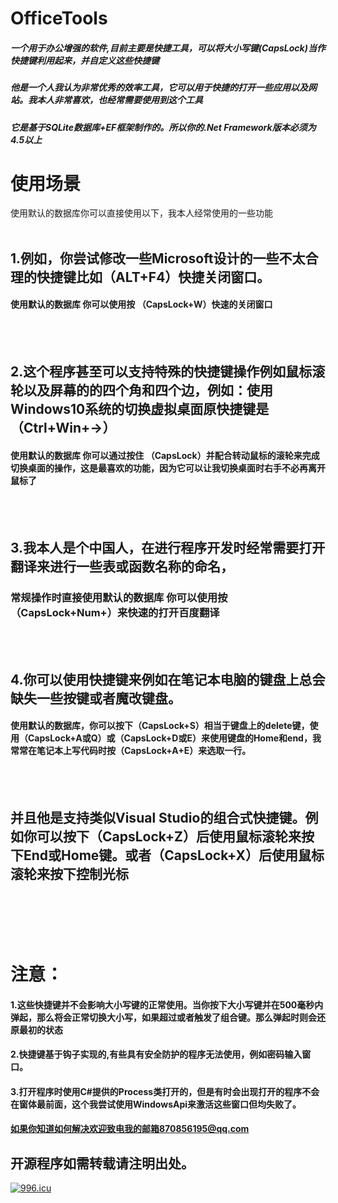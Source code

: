 

# OfficeTools

##### 一个用于办公增强的软件,目前主要是快捷工具，可以将大小写键(CapsLock)当作快捷键利用起来，并自定义这些快捷键

##### 他是一个人我认为非常优秀的效率工具，它可以用于快捷的打开一些应用以及网站。我本人非常喜欢，也经常需要使用到这个工具

##### 它是基于SQLite数据库+EF框架制作的。所以你的.Net Framework版本必须为4.5以上

# 使用场景

使用默认的数据库你可以直接使用以下，我本人经常使用的一些功能
<br/><br/>

## 1.例如，你尝试修改一些Microsoft设计的一些不太合理的快捷键比如（ALT+F4）快捷关闭窗口。

#### 使用默认的数据库 你可以使用按 （CapsLock+W）快速的关闭窗口  

<br/><br/>

## 2.这个程序甚至可以支持特殊的快捷键操作例如鼠标滚轮以及屏幕的的四个角和四个边，例如：使用Windows10系统的切换虚拟桌面原快捷键是（Ctrl+Win+→）  

#### 使用默认的数据库 你可以通过按住 （CapsLock）并配合转动鼠标的滚轮来完成切换桌面的操作，这是最喜欢的功能，因为它可以让我切换桌面时右手不必再离开鼠标了

<br/><br/>          

## 3.我本人是个中国人，在进行程序开发时经常需要打开翻译来进行一些表或函数名称的命名，  

### 常规操作时直接使用默认的数据库 你可以使用按 （CapsLock+Num+）来快速的打开百度翻译  

<br/><br/>

## 4.你可以使用快捷键来例如在笔记本电脑的键盘上总会缺失一些按键或者魔改键盘。  

#### 使用默认的数据库，你可以按下（CapsLock+S）相当于键盘上的delete键，使用（CapsLock+A或Q）或（CapsLock+D或E）来使用键盘的Home和end，我常常在笔记本上写代码时按（CapsLock+A+E）来选取一行。  

<br/><br/>

## 并且他是支持类似Visual Studio的组合式快捷键。例如你可以按下（CapsLock+Z）后使用鼠标滚轮来按下End或Home键。或者（CapsLock+X）后使用鼠标滚轮来按下控制光标

<br/><br/><br/><br/>

# 注意：  

#### 1.这些快捷键并不会影响大小写键的正常使用。当你按下大小写键并在500毫秒内弹起，那么将会正常切换大小写，如果超过或者触发了组合键。那么弹起时则会还原最初的状态  

#### 2.快捷键基于钩子实现的,有些具有安全防护的程序无法使用，例如密码输入窗口。  

#### 3.打开程序时使用C#提供的Process类打开的，但是有时会出现打开的程序不会在窗体最前面，这个我尝试使用WindowsApi来激活这些窗口但均失败了。  

#### 如果你知道如何解决欢迎致电我的邮箱870856195@qq.com

## 开源程序如需转载请注明出处。

[![ 996.icu ](https://img.shields.io/badge/link-996.icu-red.svg)](https://996.icu)